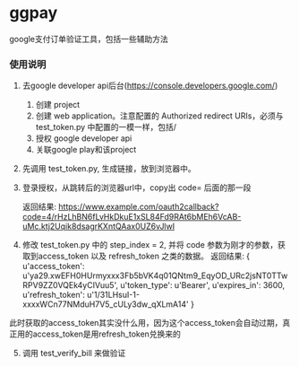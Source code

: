 # ggpay
google支付订单验证工具，包括一些辅助方法

### 使用说明

1. 去google developer api后台(https://console.developers.google.com/)

    1. 创建 project
    2. 创建 web application。注意配置的 Authorized redirect URIs，必须与 test_token.py 中配置的一模一样，包括/
    3. 授权 google developer api
    4. 关联google play和该project

2. 先调用 test_token.py, 生成链接，放到浏览器中。

3. 登录授权，从跳转后的浏览器url中，copy出 code= 后面的那一段

    返回结果:
    https://www.example.com/oauth2callback?code=4/rHzLhBN6fLvHkDkuE1xSL84Fd9RAt6bMEh6VcAB-uMc.ktj2Uqik8dsagrKXntQAax0UZ6vJlwI

4. 修改 test_token.py 中的 step_index = 2, 并将 code 参数为刚才的参数，获取到access_token 以及 refresh_token 之类的数据。
返回结果:
{
    u'access_token': u'ya29.xwEFH0HUrmyxxx3Fb5bVK4q01QNtm9_EqyOD_URc2jsNT0TTwRPV9ZZ0VQEk4yCIVuu5', 
    u'token_type': u'Bearer', 
    u'expires_in': 3600, 
    u'refresh_token': u'1/31LHsuI-1-xxxxWCn77NMduH7V5_cULy3dw_qXLmA14'
}

此时获取的access_token其实没什么用，因为这个access_token会自动过期，真正用的access_token是用refresh_token兑换来的

5. 调用 test_verify_bill 来做验证
